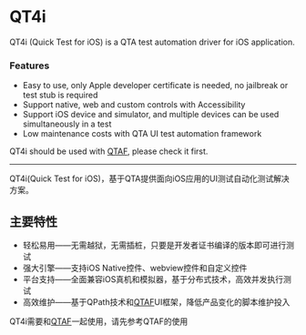 # QT4i

QT4i (Quick Test for iOS) is a QTA test automation driver for iOS application.

### Features
 * Easy to use, only Apple developer certificate is needed, no jailbreak or test stub is required
 * Support native, web and custom controls with Accessibility
 * Support iOS device and simulator, and multiple devices can be used simultaneously in a test
 * Low maintenance costs with QTA UI test automation framework

QT4i should be used with [QTAF](https://github.com/Tencent/QTAF), please check it first.

------------------------------

QT4i(Quick Test for iOS)，基于QTA提供面向iOS应用的UI测试自动化测试解决方案。

## 主要特性
 * 轻松易用——无需越狱，无需插桩，只要是开发者证书编译的版本即可进行测试
 * 强大引擎——支持iOS Native控件、webview控件和自定义控件
 * 平台支持——全面兼容iOS真机和模拟器，基于分布式技术，高效并发执行测试
 * 高效维护——基于QPath技术和[QTAF](https://github.com/Tencent/QTAF)UI框架，降低产品变化的脚本维护投入
 
QT4i需要和[QTAF](https://github.com/Tencent/QTAF)一起使用，请先参考QTAF的使用
